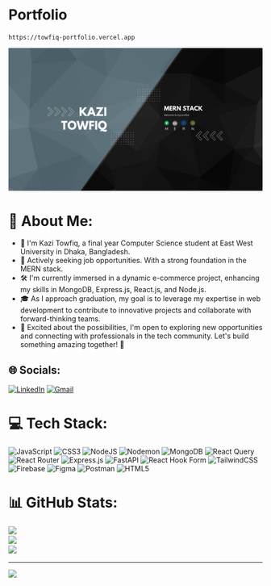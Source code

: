 # Portfolio
```
https://towfiq-portfolio.vercel.app
```

![Banner Image](https://raw.githubusercontent.com/ornob90/ornob90/main/Blue%20And%20White%20Modern%20Minimal%20Business%20Channel%20Youtube%20Banner.png)


# 💫 About Me:
- 👋 I'm Kazi Towfiq, a final year Computer Science student at East West University in Dhaka, Bangladesh.
- 🚀 Actively seeking job opportunities. With a strong foundation in the MERN stack.
- 🛠️ I'm currently immersed in a dynamic e-commerce project, enhancing my skills in MongoDB, Express.js, React.js, and Node.js. 
- 🎓 As I approach graduation, my goal is to leverage my expertise in web development to contribute to innovative projects and collaborate with forward-thinking teams. 
- 🌟 Excited about the possibilities, I'm open to exploring new opportunities and connecting with professionals in the tech community. Let's build something amazing together! 🚀




## 🌐 Socials:
[![LinkedIn](https://img.shields.io/badge/linkedin-%230077B5.svg?style=for-the-badge&logo=linkedin&logoColor=white)](https://linkedin.com/in/kazi-towfiq-7b0a08266)  [![Gmail](https://img.shields.io/badge/Gmail-D14836?style=for-the-badge&logo=gmail&logoColor=white)](mailto:kazitowfiq58@gmail.com)




# 💻 Tech Stack:
![JavaScript](https://img.shields.io/badge/javascript-%23323330.svg?style=for-the-badge&logo=javascript&logoColor=%23F7DF1E) ![CSS3](https://img.shields.io/badge/css3-%231572B6.svg?style=for-the-badge&logo=css3&logoColor=white) ![NodeJS](https://img.shields.io/badge/node.js-6DA55F?style=for-the-badge&logo=node.js&logoColor=white) ![Nodemon](https://img.shields.io/badge/NODEMON-%23323330.svg?style=for-the-badge&logo=nodemon&logoColor=%BBDEAD) ![MongoDB](https://img.shields.io/badge/MongoDB-%234ea94b.svg?style=for-the-badge&logo=mongodb&logoColor=white) ![React Query](https://img.shields.io/badge/-React%20Query-FF4154?style=for-the-badge&logo=react%20query&logoColor=white) ![React Router](https://img.shields.io/badge/React_Router-CA4245?style=for-the-badge&logo=react-router&logoColor=white) ![Express.js](https://img.shields.io/badge/express.js-%23404d59.svg?style=for-the-badge&logo=express&logoColor=%2361DAFB) ![FastAPI](https://img.shields.io/badge/FastAPI-005571?style=for-the-badge&logo=fastapi) ![React Hook Form](https://img.shields.io/badge/React%20Hook%20Form-%23EC5990.svg?style=for-the-badge&logo=reacthookform&logoColor=white) ![TailwindCSS](https://img.shields.io/badge/tailwindcss-%2338B2AC.svg?style=for-the-badge&logo=tailwind-css&logoColor=white) ![Firebase](https://img.shields.io/badge/Firebase-039BE5?style=for-the-badge&logo=Firebase&logoColor=white) ![Figma](https://img.shields.io/badge/figma-%23F24E1E.svg?style=for-the-badge&logo=figma&logoColor=white) ![Postman](https://img.shields.io/badge/Postman-FF6C37?style=for-the-badge&logo=postman&logoColor=white) ![HTML5](https://img.shields.io/badge/html5-%23E34F26.svg?style=for-the-badge&logo=html5&logoColor=white)
# 📊 GitHub Stats:
![](https://github-readme-stats.vercel.app/api?username=ornob90&theme=tokyonight&hide_border=false&include_all_commits=false&count_private=true)<br/>
![](https://github-readme-streak-stats.herokuapp.com/?user=ornob90&theme=tokyonight&hide_border=false)<br/>
![](https://github-readme-stats.vercel.app/api/top-langs/?username=ornob90&theme=tokyonight&hide_border=false&include_all_commits=false&count_private=true&layout=compact)

---
[![](https://visitcount.itsvg.in/api?id=ornob90&icon=2&color=1)](https://visitcount.itsvg.in)

<!-- Proudly created with GPRM ( https://gprm.itsvg.in ) -->
<!-- Proudly created with GPRM ( https://gprm.itsvg.in ) -->


<!--
**ornob90/ornob90** is a ✨ _special_ ✨ repository because its `README.md` (this file) appears on your GitHub profile.

Here are some ideas to get you started:
![LinkedIn](https://img.shields.io/badge/LinkedIn-%230077B5.svg?logo=linkedin&logoColor=white)
- 🔭 I’m currently working on ...
- 🌱 I’m currently learning ...
- 👯 I’m looking to collaborate on ...
- 🤔 I’m looking for help with ...
- 💬 Ask me about ...
- 📫 How to reach me: ...
- 😄 Pronouns: ...
- ⚡ Fun fact: ...
-->
